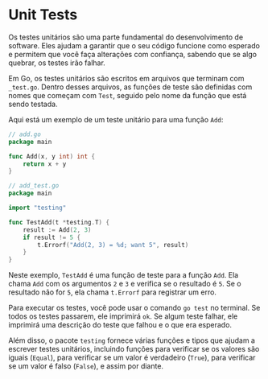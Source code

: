 # Unit Tests 

Os testes unitários são uma parte fundamental do desenvolvimento de software. Eles ajudam a garantir que o seu código funcione como esperado e permitem que você faça alterações com confiança, sabendo que se algo quebrar, os testes irão falhar.

Em Go, os testes unitários são escritos em arquivos que terminam com `_test.go`. Dentro desses arquivos, as funções de teste são definidas com nomes que começam com `Test`, seguido pelo nome da função que está sendo testada.

Aqui está um exemplo de um teste unitário para uma função `Add`:

```go
// add.go
package main

func Add(x, y int) int {
    return x + y
}
```

```go
// add_test.go
package main

import "testing"

func TestAdd(t *testing.T) {
    result := Add(2, 3)
    if result != 5 {
        t.Errorf("Add(2, 3) = %d; want 5", result)
    }
}
```

Neste exemplo, `TestAdd` é uma função de teste para a função `Add`. Ela chama `Add` com os argumentos `2` e `3` e verifica se o resultado é `5`. Se o resultado não for `5`, ela chama `t.Errorf` para registrar um erro.

Para executar os testes, você pode usar o comando `go test` no terminal. Se todos os testes passarem, ele imprimirá `ok`. Se algum teste falhar, ele imprimirá uma descrição do teste que falhou e o que era esperado.

Além disso, o pacote `testing` fornece várias funções e tipos que ajudam a escrever testes unitários, incluindo funções para verificar se os valores são iguais (`Equal`), para verificar se um valor é verdadeiro (`True`), para verificar se um valor é falso (`False`), e assim por diante.